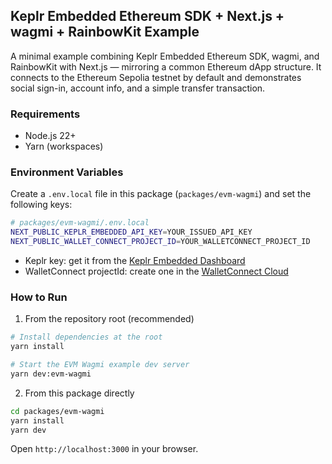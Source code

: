 ## Keplr Embedded Ethereum SDK + Next.js + wagmi + RainbowKit Example

A minimal example combining Keplr Embedded Ethereum SDK, wagmi, and RainbowKit with Next.js — mirroring a common Ethereum dApp structure. It connects to the Ethereum Sepolia testnet by default and demonstrates social sign-in, account info, and a simple transfer transaction.

### Requirements

- Node.js 22+
- Yarn (workspaces)

### Environment Variables

Create a `.env.local` file in this package (`packages/evm-wagmi`) and set the following keys:

```bash
# packages/evm-wagmi/.env.local
NEXT_PUBLIC_KEPLR_EMBEDDED_API_KEY=YOUR_ISSUED_API_KEY
NEXT_PUBLIC_WALLET_CONNECT_PROJECT_ID=YOUR_WALLETCONNECT_PROJECT_ID
```

- Keplr key: get it from the [Keplr Embedded Dashboard](https://dapp.embed.keplr.app)
- WalletConnect projectId: create one in the [WalletConnect Cloud](https://cloud.walletconnect.com)

### How to Run

1. From the repository root (recommended)

```bash
# Install dependencies at the root
yarn install

# Start the EVM Wagmi example dev server
yarn dev:evm-wagmi
```

2. From this package directly

```bash
cd packages/evm-wagmi
yarn install
yarn dev
```

Open `http://localhost:3000` in your browser.
